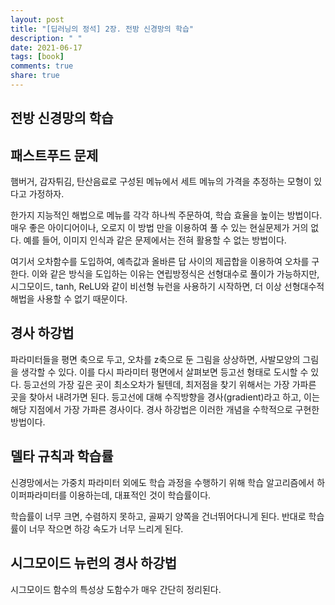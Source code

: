 ```yaml
---
layout: post
title: "[딥러닝의 정석] 2장. 전방 신경망의 학습"
description: " "
date: 2021-06-17
tags: [book]
comments: true
share: true
---
```


## 전방 신경망의 학습

## 패스트푸드 문제

햄버거, 감자튀김, 탄산음료로 구성된 메뉴에서 세트 메뉴의 가격을 추정하는 모형이 있다고 가정하자.

한가지 지능적인 해법으로 메뉴를 각각 하나씩 주문하여, 학습 효율을 높이는 방법이다. 매우 좋은 아이디어이나, 오로지 이 방법 만을 이용하여 풀 수 있는 현실문제가 거의 없다. 예를 들어, 이미지 인식과 같은 문제에서는 전혀 활용할 수 없는 방법이다.

여기서 오차함수를 도입하여, 예측값과 올바른 답 사이의 제곱합을 이용하여 오차를 구한다. 이와 같은 방식을 도입하는 이유는 연립방정식은 선형대수로 풀이가 가능하지만, 시그모이드, tanh, ReLU와 같이 비선형 뉴런을 사용하기 시작하면, 더 이상 선형대수적 해법을 사용할 수 없기 때문이다.

## 경사 하강법

파라미터들을 평면 축으로 두고, 오차를 z축으로 둔 그림을 상상하면, 사발모양의 그림을 생각할 수 있다. 이를 다시 파라미터 평면에서 살펴보면 등고선 형태로 도시할 수 있다. 등고선의 가장 깊은 곳이 최소오차가 될텐데, 최저점을 찾기 위해서는 가장 가파른 곳을 찾아서 내려가면 된다. 등고선에 대해 수직방향을 경사(gradient)라고 하고, 이는 해당 지점에서 가장 가파른 경사이다. 경사 하강법은 이러한 개념을 수학적으로 구현한 방법이다.

## 델타 규칙과 학습률

신경망에서는 가중치 파라미터 외에도 학습 과정을 수행하기 위해 학습 알고리즘에서 하이퍼파라미터를 이용하는데, 대표적인 것이 학습률이다.

학습률이 너무 크면, 수렴하지 못하고, 골짜기 양쪽을 건너뛰어다니게 된다. 반대로 학습률이 너무 작으면 하강 속도가 너무 느리게 된다.

## 시그모이드 뉴런의 경사 하강법

시그모이드 함수의 특성상 도함수가 매우 간단히 정리된다.
